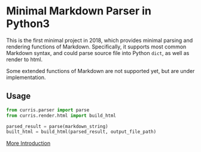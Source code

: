 # Minimal Markdown Parser in Python3

This is the first minimal project in 2018, which provides minimal parsing and rendering functions of Markdown. Specifically, it supports most common Markdown syntax, and could parse source file into Python `dict`, as well as render to html.

Some extended functions of Markdown are not supported yet, but are under implementation.

## Usage
```python
from curris.parser import parse
from curris.render.html import build_html

parsed_result = parse(markdown_string)
built_html = build_html(parsed_result, output_file_path)
```

[More Introduction](http://www.a1trl936.me/curris)
